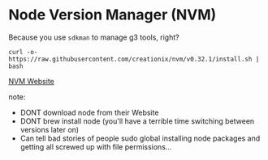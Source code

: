 # Node Version Manager (NVM)

Because you use `sdkman` to manage g3 tools, right?

`curl -o- https://raw.githubusercontent.com/creationix/nvm/v0.32.1/install.sh | bash`

[NVM Website](https://github.com/creationix/nvm)

note:
- DONT download node from their Website
- DONT brew install node (you'll have a terrible time switching between versions later on)
- Can tell bad stories of people sudo global installing node packages and getting all screwed up with file permissions...
